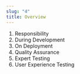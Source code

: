 ```yaml
---
slug: "4"
title: Overview
---
```

1. Responsibility
2. During Development
3. On Deployment
4. Quality Assurance
5. Expert Testing
6. User Experience Testing
<!-- more -->